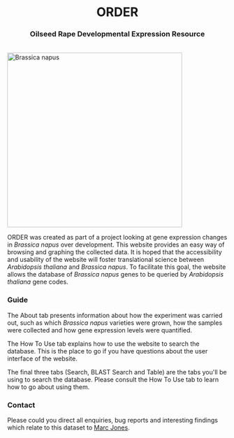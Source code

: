 <h1 id="sec0" align='center'>ORDER</h1>

<h3 id="subhead" align="center">Oilseed Rape Developmental Expression Resource</h3>

<br>

<img class="img-responsive center-block" style="width:400px;max-width:100%" src="{{ url_for('static', filename='content/bnapus_flower.svg') }}" alt="Brassica napus">

<br>

ORDER was created as part of a project looking at gene expression changes in *Brassica napus* over development.
This website provides an easy way of browsing and graphing the collected data.
It is hoped that the accessibility and usability of the website will foster translational science between *Arabidopsis thaliana* and *Brassica napus*.
To facilitate this goal, the website allows the database of *Brassica napus* genes to be queried by *Arabidopsis thaliana* gene codes.

### Guide

The About tab presents information about how the experiment was carried out, such as which *Brassica napus* varieties were grown, how the samples were collected and how gene expression levels were quantified.

The How To Use tab explains how to use the website to search the database.
This is the place to go if you have questions about the user interface of the website.

The final three tabs (Search, BLAST Search and Table) are the tabs you'll be using to search the database.
Please consult the How To Use tab to learn how to go about using them.

### Contact

Please could you direct all enquiries, bug reports and interesting findings which relate to this dataset to [Marc Jones](mailto:marc.jones@jic.ac.uk).
